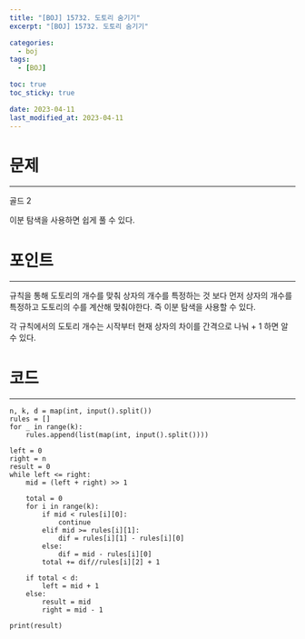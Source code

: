 ```yaml
---
title: "[BOJ] 15732. 도토리 숨기기"
excerpt: "[BOJ] 15732. 도토리 숨기기"

categories:
  - boj
tags:
  - [BOJ]

toc: true
toc_sticky: true

date: 2023-04-11
last_modified_at: 2023-04-11
---
```


# 문제

---

골드 2

이분 탐색을 사용하면 쉽게 풀 수 있다.

# 포인트

---

규칙을 통해 도토리의 개수를 맞춰 상자의 개수를 특정하는 것 보다
먼저 상자의 개수를 특정하고 도토리의 수를 계산해 맞춰야한다. 즉 이분 탐색을 사용할 수 있다.

각 규칙에서의 도토리 개수는 시작부터 현재 상자의 차이를 간격으로 나눠 + 1 하면 알 수 있다.

# 코드

---

```
n, k, d = map(int, input().split())
rules = []
for _ in range(k):
    rules.append(list(map(int, input().split())))

left = 0
right = n
result = 0
while left <= right:
    mid = (left + right) >> 1

    total = 0
    for i in range(k):
        if mid < rules[i][0]:
            continue
        elif mid >= rules[i][1]:
            dif = rules[i][1] - rules[i][0]
        else:
            dif = mid - rules[i][0]
        total += dif//rules[i][2] + 1

    if total < d:
        left = mid + 1
    else:
        result = mid
        right = mid - 1

print(result)
```
